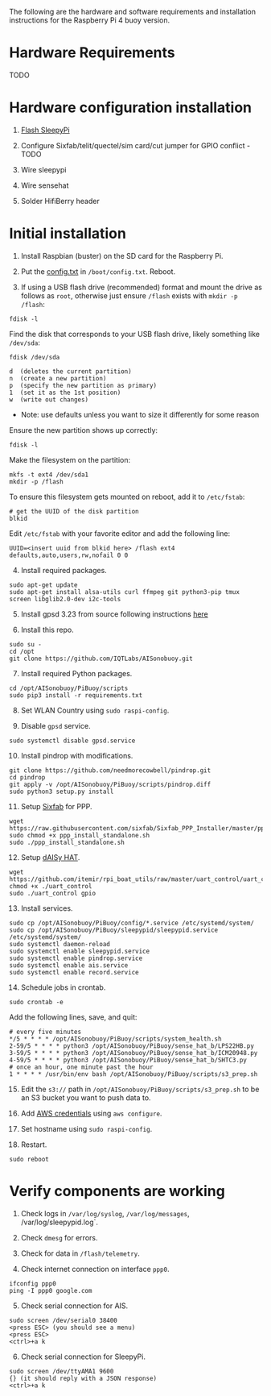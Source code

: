 The following are the hardware and software requirements and installation instructions for the Raspberry Pi 4 buoy version.

# Hardware Requirements

TODO

# Hardware configuration installation

1. [Flash SleepyPi](sleepypi/README.md)

2. Configure Sixfab/telit/quectel/sim card/cut jumper for GPIO conflict - TODO

3. Wire sleepypi

4. Wire sensehat

5. Solder HifiBerry header

# Initial installation

1. Install Raspbian (buster) on the SD card for the Raspberry Pi.

2. Put the [config.txt](config/config.txt) in `/boot/config.txt`. Reboot.

3. If using a USB flash drive (recommended) format and mount the drive as follows as `root`, otherwise just ensure `/flash` exists with `mkdir -p /flash`:

```
fdisk -l
```
Find the disk that corresponds to your USB flash drive, likely something like `/dev/sda`:
```
fdisk /dev/sda

d  (deletes the current partition)
n  (create a new partition)
p  (specify the new partition as primary)
1  (set it as the 1st position)
w  (write out changes)
```
* Note: use defaults unless you want to size it differently for some reason

Ensure the new partition shows up correctly:
```
fdisk -l
```
Make the filesystem on the partition:
```
mkfs -t ext4 /dev/sda1
mkdir -p /flash
```
To ensure this filesystem gets mounted on reboot, add it to `/etc/fstab`:
```
# get the UUID of the disk partition
blkid
```
Edit `/etc/fstab` with your favorite editor and add the following line:
```
UUID=<insert uuid from blkid here> /flash ext4 defaults,auto,users,rw,nofail 0 0
```

4. Install required packages.
```
sudo apt-get update
sudo apt-get install alsa-utils curl ffmpeg git python3-pip tmux screen libglib2.0-dev i2c-tools
```

5. Install gpsd 3.23 from source following instructions [here](https://gpsd.gitlab.io/gpsd/installation.html)

6. Install this repo.
```
sudo su -
cd /opt
git clone https://github.com/IQTLabs/AISonobuoy.git
```

7. Install required Python packages.
```
cd /opt/AISonobuoy/PiBuoy/scripts
sudo pip3 install -r requirements.txt
```

8. Set WLAN Country using `sudo raspi-config`.

9. Disable `gpsd` service.
```
sudo systemctl disable gpsd.service
```

10. Install pindrop with modifications.
```
git clone https://github.com/needmorecowbell/pindrop.git
cd pindrop
git apply -v /opt/AISonobuoy/PiBuoy/scripts/pindrop.diff
sudo python3 setup.py install
```

11. Setup [Sixfab](https://docs.sixfab.com/page/setting-up-the-ppp-connection-for-sixfab-shield-hat) for PPP.
```
wget https://raw.githubusercontent.com/sixfab/Sixfab_PPP_Installer/master/ppp_install_standalone.sh
sudo chmod +x ppp_install_standalone.sh
sudo ./ppp_install_standalone.sh
```

12. Setup [dAISy HAT](https://wegmatt.com/files/dAISy%20HAT%20AIS%20Receiver%20Manual.pdf).
```
wget https://github.com/itemir/rpi_boat_utils/raw/master/uart_control/uart_control
chmod +x ./uart_control
sudo ./uart_control gpio
```

13. Install services.
```
sudo cp /opt/AISonobuoy/PiBuoy/config/*.service /etc/systemd/system/
sudo cp /opt/AISonobuoy/PiBuoy/sleepypid/sleepypid.service /etc/systemd/system/
sudo systemctl daemon-reload
sudo systemctl enable sleepypid.service
sudo systemctl enable pindrop.service
sudo systemctl enable ais.service
sudo systemctl enable record.service
```

14. Schedule jobs in crontab.
```
sudo crontab -e
```
Add the following lines, save, and quit:
```
# every five minutes
*/5 * * * * /opt/AISonobuoy/PiBuoy/scripts/system_health.sh
2-59/5 * * * * python3 /opt/AISonobuoy/PiBuoy/sense_hat_b/LPS22HB.py
3-59/5 * * * * python3 /opt/AISonobuoy/PiBuoy/sense_hat_b/ICM20948.py
4-59/5 * * * * python3 /opt/AISonobuoy/PiBuoy/sense_hat_b/SHTC3.py
# once an hour, one minute past the hour
1 * * * * /usr/bin/env bash /opt/AISonobuoy/PiBuoy/scripts/s3_prep.sh
```

15. Edit the `s3://` path in `/opt/AISonobuoy/PiBuoy/scripts/s3_prep.sh` to be an S3 bucket you want to push data to.

16. Add [AWS credentials](https://docs.aws.amazon.com/cli/latest/userguide/cli-configure-files.html) using `aws configure`.

17. Set hostname using `sudo raspi-config`.

18. Restart.
```
sudo reboot
```

# Verify components are working
1. Check logs in `/var/log/syslog`, `/var/log/messages`, /var/log/sleepypid.log`.

2. Check `dmesg` for errors.

3. Check for data in `/flash/telemetry`.

4. Check internet connection on interface `ppp0`.
```
ifconfig ppp0
ping -I ppp0 google.com
```

5. Check serial connection for AIS.
```
sudo screen /dev/serial0 38400
<press ESC> (you should see a menu)
<press ESC>
<ctrl>+a k
```

6. Check serial connection for SleepyPi.
```
sudo screen /dev/ttyAMA1 9600
{} (it should reply with a JSON response)
<ctrl>+a k
```
